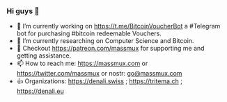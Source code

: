 ### Hi guys 👋


- 🔭 I’m currently working on https://t.me/BitcoinVoucherBot a #Telegram bot for purchasing #bitcoin redeemable Vouchers. 
- 🌱 I’m currently researching on Computer Science and Bitcoin.
- 👯 Checkout https://patreon.com/massmux for supporting me and getting assistance.
- 📫 How to reach me: https://massmux.com or https://twitter.com/massmux or nostr: go@massmux.com
- 👍 Organizations: https://denali.swiss ; https://tritema.ch ; https://denali.eu
